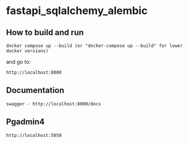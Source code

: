 # fastapi_sqlalchemy_alembic

## How to build and run

    docker compose up --build (or "docker-compose up --build" for lower docker versions)

and go to:

    http://localhost:8000

## Documentation

    swagger - http://localhost:8000/docs

## Pgadmin4

    http://localhost:5050
